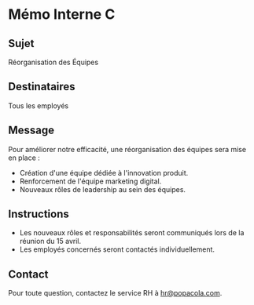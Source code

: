 # Mémo Interne C

## Sujet
Réorganisation des Équipes

## Destinataires
Tous les employés

## Message
Pour améliorer notre efficacité, une réorganisation des équipes sera mise en place :
- Création d'une équipe dédiée à l'innovation produit.
- Renforcement de l'équipe marketing digital.
- Nouveaux rôles de leadership au sein des équipes.

## Instructions
- Les nouveaux rôles et responsabilités seront communiqués lors de la réunion du 15 avril.
- Les employés concernés seront contactés individuellement.

## Contact
Pour toute question, contactez le service RH à hr@popacola.com.
